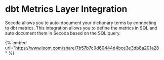 # dbt Metrics Layer Integration

Secoda allows you to auto-document your dictionary terms by connecting to dbt metrics. This integration allows you to define the metrics in SQL and auto document them in Secoda based on the SQL query.&#x20;

{% embed url="https://www.loom.com/share/7b57b7c0d60444d4bce3e3db8a201a28" %}

